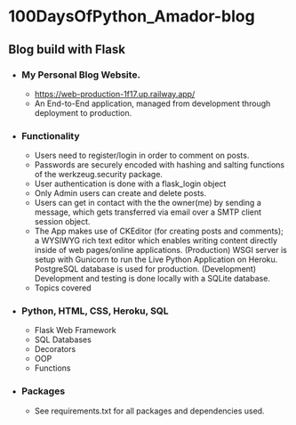 # 100DaysOfPython_Amador-blog
## Blog build with Flask


- ### My Personal Blog Website.
    - https://web-production-1f17.up.railway.app/
    - An End-to-End application, managed from development through deployment to production.

- ### Functionality
    - Users need to register/login in order to comment on posts.
    - Passwords are securely encoded with hashing and salting functions of the werkzeug.security package.
    - User authentication is done with a flask_login object
    - Only Admin users can create and delete posts.
    - Users can get in contact with the the owner(me) by sending a message, which gets transferred via email over a SMTP client session object.
    - The App makes use of CKEditor (for creating posts and comments); a WYSIWYG rich text editor which enables writing content directly inside of web pages/online applications.
    (Production) WSGI server is setup with Gunicorn to run the Live Python Application on Heroku. PostgreSQL database is used for production.
    (Development) Development and testing is done locally with a SQLite database.
    - Topics covered
- ### Python, HTML, CSS, Heroku, SQL
    - Flask Web Framework
    - SQL Databases
    - Decorators
    - OOP
    - Functions
- ### Packages
    - See requirements.txt for all packages and dependencies used.
